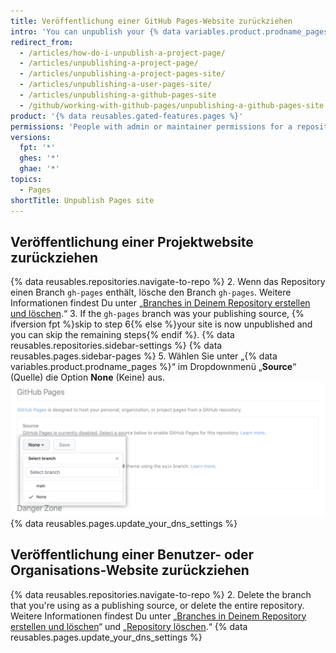 ```yaml
---
title: Veröffentlichung einer GitHub Pages-Website zurückziehen
intro: 'You can unpublish your {% data variables.product.prodname_pages %} site so that the site is no longer available.'
redirect_from:
  - /articles/how-do-i-unpublish-a-project-page/
  - /articles/unpublishing-a-project-page/
  - /articles/unpublishing-a-project-pages-site/
  - /articles/unpublishing-a-user-pages-site/
  - /articles/unpublishing-a-github-pages-site
  - /github/working-with-github-pages/unpublishing-a-github-pages-site
product: '{% data reusables.gated-features.pages %}'
permissions: 'People with admin or maintainer permissions for a repository can unpublish a {% data variables.product.prodname_pages %} site.'
versions:
  fpt: '*'
  ghes: '*'
  ghae: '*'
topics:
  - Pages
shortTitle: Unpublish Pages site
---
```


## Veröffentlichung einer Projektwebsite zurückziehen

{% data reusables.repositories.navigate-to-repo %}
2. Wenn das Repository einen Branch `gh-pages` enthält, lösche den Branch `gh-pages`. Weitere Informationen findest Du unter „[Branches in Deinem Repository erstellen und löschen](/articles/creating-and-deleting-branches-within-your-repository#deleting-a-branch).“
3. If the `gh-pages` branch was your publishing source, {% ifversion fpt %}skip to step 6{% else %}your site is now unpublished and you can skip the remaining steps{% endif %}.
{% data reusables.repositories.sidebar-settings %}
{% data reusables.pages.sidebar-pages %}
5. Wählen Sie unter „{% data variables.product.prodname_pages %}“ im Dropdownmenü „**Source**“ (Quelle) die Option **None** (Keine) aus. ![Dropdownmenü zum Auswählen einer Veröffentlichungsquelle](/assets/images/help/pages/publishing-source-drop-down.png)
{% data reusables.pages.update_your_dns_settings %}

## Veröffentlichung einer Benutzer- oder Organisations-Website zurückziehen

{% data reusables.repositories.navigate-to-repo %}
2. Delete the branch that you're using as a publishing source, or delete the entire repository. Weitere Informationen findest Du unter „[Branches in Deinem Repository erstellen und löschen](/articles/creating-and-deleting-branches-within-your-repository#deleting-a-branch)“ und „[Repository löschen](/articles/deleting-a-repository).“
{% data reusables.pages.update_your_dns_settings %}
